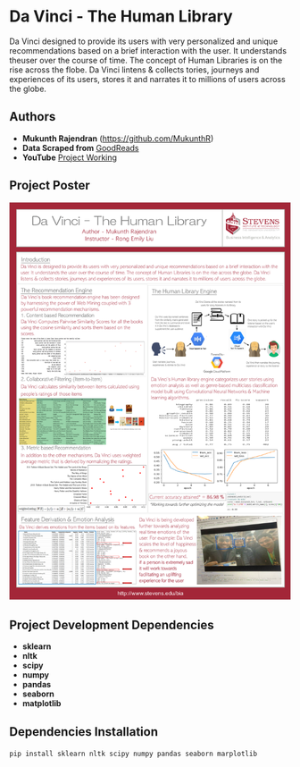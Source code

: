 # Da Vinci - The Human Library
Da Vinci designed to provide its users with very personalized and unique recommendations based on a brief interaction with the user. It understands theuser over the course of time. The concept of Human Libraries is on the rise across the flobe. Da Vinci lintens & collects tories, journeys and experiences of its users, stores it and narrates it to millions of users across the globe.

## Authors

* **Mukunth Rajendran** 
(https://github.com/MukunthR)
* **Data Scraped from**
[GoodReads](https://www.goodreads.com)
* **YouTube**
[Project Working](https://www.youtube.com/watch?v=922gBR8Vwg8)

## Project Poster
![Image description](./Da_vinci_poster.png)

## Project Development Dependencies
* **sklearn**
* **nltk**
* **scipy**
* **numpy**
* **pandas**
* **seaborn**
* **matplotlib**

## Dependencies Installation
`pip install sklearn nltk scipy numpy pandas seaborn marplotlib`




  
